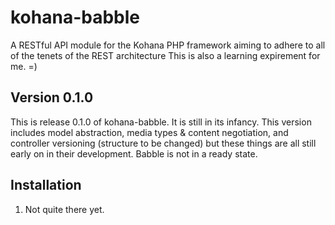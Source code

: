 kohana-babble
=============
A RESTful API module for the Kohana PHP framework aiming to adhere to all of the tenets of the REST architecture
This is also a learning expirement for me. =)

## Version 0.1.0
This is release 0.1.0 of kohana-babble. It is still in its infancy. This version includes model abstraction,
media types & content negotiation, and controller versioning (structure to be changed) but these things are all
still early on in their development. Babble is not in a ready state.

## Installation
1. Not quite there yet.